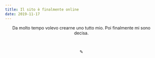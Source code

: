 ```yaml
---
title: Il sito è finalmente online
date: 2019-11-17
---
```

<div align="center">
Da molto tempo volevo crearne uno tutto mio. Poi finalmente mi sono decisa.
</div>

&nbsp;

<div align="center">
  ✎
  </div>
